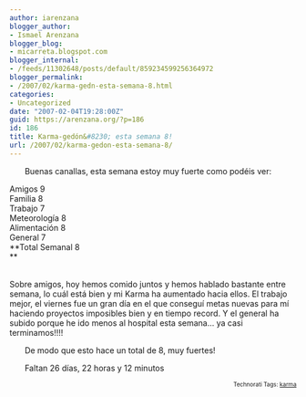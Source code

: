 ```yaml
---
author: iarenzana
blogger_author:
- Ismael Arenzana
blogger_blog:
- micarreta.blogspot.com
blogger_internal:
- /feeds/11302648/posts/default/859234599256364972
blogger_permalink:
- /2007/02/karma-gedn-esta-semana-8.html
categories:
- Uncategorized
date: "2007-02-04T19:28:00Z"
guid: https://arenzana.org/?p=186
id: 186
title: Karma-gedón&#8230; esta semana 8!
url: /2007/02/karma-gedon-esta-semana-8/
---
```

<p style="text-align:justify;text-indent:20pt;">
  Buenas canallas, esta semana estoy muy fuerte como podéis ver:
</p>

Amigos 9  
Familia 8  
Trabajo 7  
Meteorología 8  
Alimentación 8  
General 7  
**Total Semanal 8  
** 

<p style="text-indent:20pt;">
  <strong><br /> </strong>Sobre amigos, hoy hemos comido juntos y hemos hablado bastante entre semana, lo cuál está bien y mi Karma ha aumentado hacia ellos. El trabajo mejor, el viernes fue un gran día en el que conseguí metas nuevas para mí haciendo proyectos imposibles bien y en tiempo record. Y el general ha subido porque he ido menos al hospital esta semana&#8230; ya casi terminamos!!!!
</p>

<p style="text-indent:20pt;">
  De modo que esto hace un total de 8, muy fuertes!
</p>

<p style="text-indent:20pt;">
  Faltan 26 días, 22 horas y 12 minutos
</p>

<!-- technorati tags start -->

<p style="text-align:right;font-size:10px;">
  Technorati Tags: <a href="http://www.technorati.com/tag/karma" rel="tag">karma</a>
</p>

<!-- technorati tags end -->